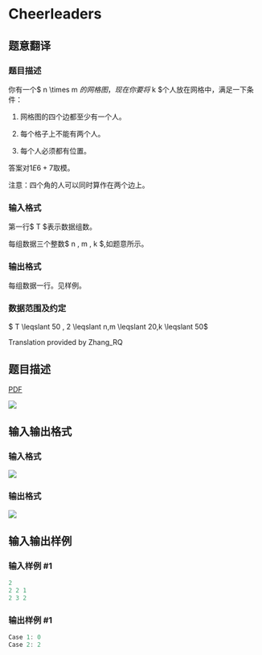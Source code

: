 # Cheerleaders

## 题意翻译

### 题目描述

你有一个$ n \times m $的网格图，现在你要将$ k $个人放在网格中，满足一下条件：

1. 网格图的四个边都至少有一个人。

2. 每个格子上不能有两个人。

3. 每个人必须都有位置。

答案对$1E6+7$取模。

注意：四个角的人可以同时算作在两个边上。

### 输入格式

第一行$ T $表示数据组数。

每组数据三个整数$ n , m , k $,如题意所示。

### 输出格式

每组数据一行。见样例。

### 数据范围及约定

$ T \leqslant 50 , 2 \leqslant n,m \leqslant 20,k \leqslant 50$

Translation provided by Zhang_RQ

## 题目描述

[problemUrl]: https://uva.onlinejudge.org/index.php?option=com_onlinejudge&Itemid=8&category=226&page=show_problem&problem=2906

[PDF](https://uva.onlinejudge.org/external/118/p11806.pdf)

![](https://cdn.luogu.com.cn/upload/vjudge_pic/UVA11806/d264b94ba10c0129695b3afd9a898e53ec6f2fef.png)

## 输入输出格式

### 输入格式

![](https://cdn.luogu.com.cn/upload/vjudge_pic/UVA11806/fcde62f85c65035523d29528bcceb10c3f6dd6e9.png)

### 输出格式

![](https://cdn.luogu.com.cn/upload/vjudge_pic/UVA11806/6bee5f120a9b6365aab1261b6ef68faf947989c3.png)

## 输入输出样例

### 输入样例 #1

```cpp
2
2 2 1
2 3 2
```


### 输出样例 #1

```cpp
Case 1: 0
Case 2: 2
```


